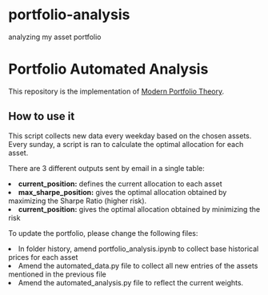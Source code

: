 # portfolio-analysis
analyzing my asset portfolio


<h1>Portfolio Automated Analysis</h1>
<p></p>
<p>This repository is the implementation of <a href="https://www.investopedia.com/terms/m/modernportfoliotheory.asp">Modern Portfolio Theory</a>. </p>
<p></p>
<h2>How to use it</h2>
<p>This script collects new data every weekday based on the chosen assets. Every sunday, a script is ran to calculate the optimal allocation for each asset.</p>
<p>There are 3 different outputs sent by email in a single table:</p>
  <li><b>current_position:</b> defines the current allocation to each asset</li>
  <li><b>max_sharpe_position:</b> gives the optimal allocation obtained by maximizing the Sharpe Ratio (higher risk).</li>
  <li><b>current_position:</b> gives the optimal allocation obtained by minimizing the risk</li>
<p></p>
<p></p>
<p>To update the portfolio, please change the following files:</p>
  <li>In folder history, amend portfolio_analysis.ipynb to collect base historical prices for each asset</li>
  <li>Amend the automated_data.py file to collect all new entries of the assets mentioned in the previous file </li>
  <li>Amend the automated_analysis.py file to reflect the current weights.</li>
